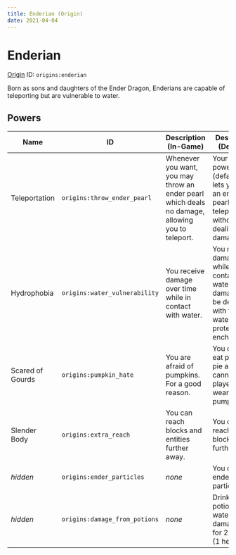```yaml
---
title: Enderian (Origin)
date: 2021-04-04
---
```


# Enderian

[Origin](../misc/origins.md) ID: `origins:enderian`

Born as sons and daughters of the Ender Dragon, Enderians are capable of teleporting but are vulnerable to water.

## Powers

Name | ID | Description (In-Game) | Description (Detailed)
-----|----|-----------------------|------------------------
Teleportation | `origins:throw_ender_pearl` | Whenever you want, you may throw an ender pearl which deals no damage, allowing you to teleport. | Your active power (default: G) lets you trow an ender pearl which teleports you without dealing damage.
Hydrophobia | `origins:water_vulnerability` | You receive damage over time while in contact with water. | You receive damage while in contact with water. The damage can be delayed with the water protection enchantment.
Scared of Gourds | `origins:pumpkin_hate` | You are afraid of pumpkins. For a good reason. | You cannot eat pumpkin pie and you cannot see players wearing a pumpkin.
Slender Body | `origins:extra_reach` | You can reach blocks and entities further away. | You can reach 1.5 blocks further away.
_hidden_ | `origins:ender_particles` | _none_ | You display ender particles.
_hidden_ | `origins:damage_from_potions` | _none_ | Drinking potions or water damages you for 2 points (1 heart).
